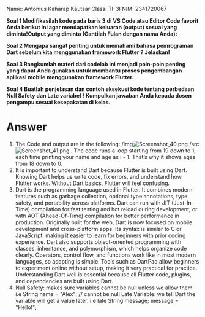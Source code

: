 Name: Antonius Kaharap Kautsar
Class: TI-3I
NIM: 2341720067

**Soal 1  Modifikasilah kode pada baris 3 di VS Code atau Editor Code favorit Anda berikut ini agar mendapatkan keluaran (output) sesuai yang diminta!Output yang diminta (Gantilah Fulan dengan nama Anda):**
 
**Soal 2 Mengapa sangat penting untuk memahami bahasa pemrograman Dart sebelum kita menggunakan framework Flutter ? Jelaskan!**
 
**Soal 3 Rangkumlah materi dari codelab ini menjadi poin-poin penting yang dapat Anda gunakan untuk membantu proses pengembangan aplikasi mobile menggunakan framework Flutter.**

**Soal 4 Buatlah penjelasan dan contoh eksekusi kode tentang perbedaan Null Safety dan Late variabel !**
**Kumpulkan jawaban Anda kepada dosen pengampu sesuai kesepakatan di kelas.**




# Answer

1. The Code and output are in the following: 
/img![Screenshot_40.png](../../Documents/Lightshot/Screenshot_40.png)
/src![Screenshot_41.png](../../Documents/Lightshot/Screenshot_41.png)
   . The code runs a loop starting from 19 down to 1, each time printing your name and age as i - 1. That’s why it shows ages from 18 down to 0.
2. It is important to understand Dart because Flutter is built using Dart. Knowing Dart helps us write code, fix errors, and understand how Flutter works. Without Dart basics, Flutter will feel confusing.
3. Dart is the programming language used in Flutter. It combines modern features such as garbage collection, optional type annotations, type safety, and portability across platforms. Dart can run with JIT (Just-In-Time) compilation for fast testing and hot reload during development, or with AOT (Ahead-Of-Time) compilation for better performance in production. Originally built for the web, Dart is now focused on mobile development and cross-platform apps. Its syntax is similar to C or JavaScript, making it easier to learn for beginners with prior coding experience. Dart also supports object-oriented programming with classes, inheritance, and polymorphism, which helps organize code clearly. Operators, control flow, and functions work like in most modern languages, so adapting is simple. Tools such as DartPad allow beginners to experiment online without setup, making it very practical for practice. Understanding Dart well is essential because all Flutter code, plugins, and dependencies are built using Dart.
4. Null Safety: makes sure variables cannot be null unless we allow them.
i.e String name = "Alex"; // cannot be null
Late Variable: we tell Dart the variable will get a value later.
i.e late String message; message = "Hello!";
